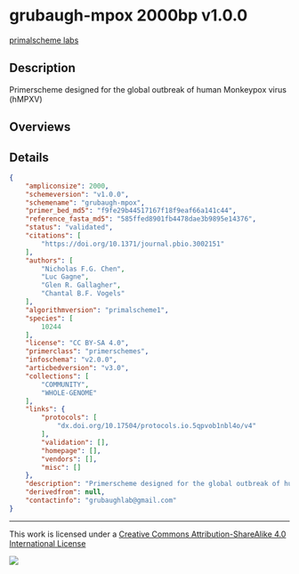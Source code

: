 # grubaugh-mpox 2000bp v1.0.0

[primalscheme labs](https://labs.primalscheme.com/detail/grubaugh-mpox/2000/v1.0.0)

## Description

Primerscheme designed for the global outbreak of human Monkeypox virus (hMPXV)

## Overviews

## Details

```json
{
    "ampliconsize": 2000,
    "schemeversion": "v1.0.0",
    "schemename": "grubaugh-mpox",
    "primer_bed_md5": "f9fe29b44517167f18f9eaf66a141c44",
    "reference_fasta_md5": "585ffed8901fb4478dae3b9895e14376",
    "status": "validated",
    "citations": [
        "https://doi.org/10.1371/journal.pbio.3002151"
    ],
    "authors": [
        "Nicholas F.G. Chen",
        "Luc Gagne",
        "Glen R. Gallagher",
        "Chantal B.F. Vogels"
    ],
    "algorithmversion": "primalscheme1",
    "species": [
        10244
    ],
    "license": "CC BY-SA 4.0",
    "primerclass": "primerschemes",
    "infoschema": "v2.0.0",
    "articbedversion": "v3.0",
    "collections": [
        "COMMUNITY",
        "WHOLE-GENOME"
    ],
    "links": {
        "protocols": [
            "dx.doi.org/10.17504/protocols.io.5qpvob1nbl4o/v4"
        ],
        "validation": [],
        "homepage": [],
        "vendors": [],
        "misc": []
    },
    "description": "Primerscheme designed for the global outbreak of human Monkeypox virus (hMPXV)",
    "derivedfrom": null,
    "contactinfo": "grubaughlab@gmail.com"
}
```



------------------------------------------------------------------------

This work is licensed under a [Creative Commons Attribution-ShareAlike 4.0 International License](http://creativecommons.org/licenses/by-sa/4.0/) 

![](https://i.creativecommons.org/l/by-sa/4.0/88x31.png)